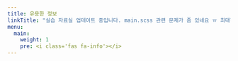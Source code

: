 ```yaml
---
title: 유용한 정보
linkTitle: "실습 자료실 업데이트 중입니다. main.scss 관련 문제가 좀 있네요 ㅠ 최대한 빨리 해결할께요! 불편을 끼쳐 죄송합니다."
menu:
  main:
    weight: 1
    pre: <i class='fas fa-info'></i>
---
```


